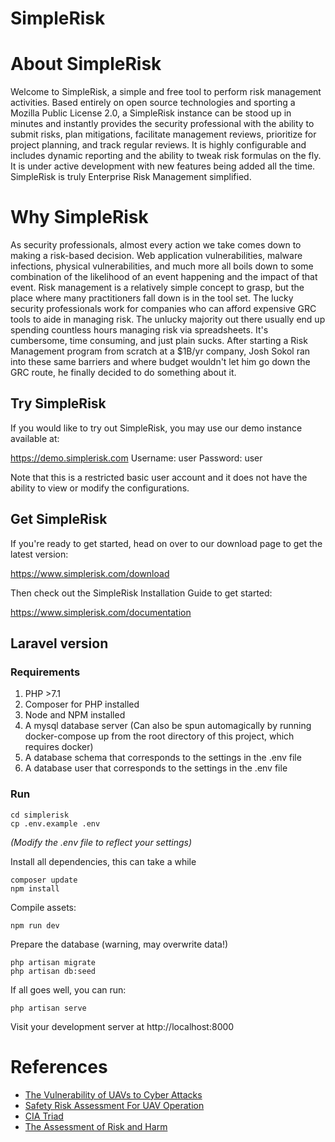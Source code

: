# SimpleRisk

# About SimpleRisk

Welcome to SimpleRisk, a simple and free tool to perform risk management activities. Based entirely on open source technologies and sporting a Mozilla Public License 2.0, a SimpleRisk instance can be stood up in minutes and instantly provides the security professional with the ability to submit risks, plan mitigations, facilitate management reviews, prioritize for project planning, and track regular reviews. It is highly configurable and includes dynamic reporting and the ability to tweak risk formulas on the fly. It is under active development with new features being added all the time. SimpleRisk is truly Enterprise Risk Management simplified.

# Why SimpleRisk

As security professionals, almost every action we take comes down to making a risk-based decision. Web application vulnerabilities, malware infections, physical vulnerabilities, and much more all boils down to some combination of the likelihood of an event happening and the impact of that event. Risk management is a relatively simple concept to grasp, but the place where many practitioners fall down is in the tool set. The lucky security professionals work for companies who can afford expensive GRC tools to aide in managing risk. The unlucky majority out there usually end up spending countless hours managing risk via spreadsheets.  It's cumbersome, time consuming, and just plain sucks. After starting a Risk Management program from scratch at a $1B/yr company, Josh Sokol ran into these same barriers and where budget wouldn't let him go down the GRC route, he finally decided to do something about it.

## Try SimpleRisk

If you would like to try out SimpleRisk, you may use our demo instance available at:

https://demo.simplerisk.com
Username: user
Password: user

Note that this is a restricted basic user account and it does not have the ability to view or modify the configurations.

## Get SimpleRisk

If you're ready to get started, head on over to our download page to get the latest version:

https://www.simplerisk.com/download

Then check out the SimpleRisk Installation Guide to get started:

https://www.simplerisk.com/documentation

## Laravel version

### Requirements
1. PHP >7.1
2. Composer for PHP installed
3. Node and NPM installed
4. A mysql database server (Can also be spun automagically by running docker-compose up from the root directory of this project, which requires docker)
5. A database schema that corresponds to the settings in the .env file
6. A database user that corresponds to the settings in the .env file

### Run
```
cd simplerisk
cp .env.example .env
```

_(Modify the .env file to reflect your settings)_

Install all dependencies, this can take a while

```
composer update
npm install
```

Compile assets:

```
npm run dev
```

Prepare the database (warning, may overwrite data!)

```
php artisan migrate
php artisan db:seed
```

If all goes well, you can run:
```
php artisan serve
```

Visit your development server at http://localhost:8000

# References
* [The Vulnerability of UAVs to Cyber Attacks](https://ccdcoe.org/cycon/2013/proceedings/d3r2s2_hartmann.pdf)
* [Safety Risk Assessment For UAV Operation](https://miningquiz.com/pdf/Drone_Safety/Safety-Risk-Assessment-for-UAV-Operation-Rev.-1.1.compressed.pdf)
* [CIA Triad](https://www.techrepublic.com/blog/it-security/the-cia-triad/)
* [The Assessment of Risk and Harm](https://www.communities.qld.gov.au/resources/childsafety/practice-manual/pg-assess-risk-of-harm.pdf)
